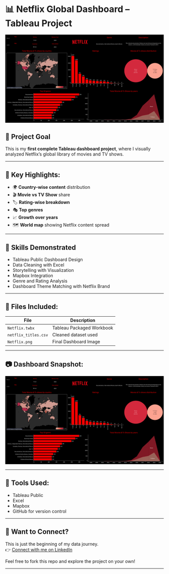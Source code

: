 # 📊 Netflix Global Dashboard – Tableau Project

![Netflix Dashboard](Netflix.png)

## 🎯 Project Goal
This is my **first complete Tableau dashboard project**, where I visually analyzed Netflix’s global library of movies and TV shows.

---

## 📌 Key Highlights:
- 🌍 **Country-wise content** distribution
- 🎬 **Movie vs TV Show** share
- 🏷️ **Rating-wise breakdown**
- 🎭 **Top genres**
- 📈 **Growth over years**
- 🗺️ **World map** showing Netflix content spread

---

## 🧠 Skills Demonstrated
- Tableau Public Dashboard Design
- Data Cleaning with Excel
- Storytelling with Visualization
- Mapbox Integration
- Genre and Rating Analysis
- Dashboard Theme Matching with Netflix Brand

---

## 📁 Files Included:
| File | Description |
|------|-------------|
| `Netflix.twbx` | Tableau Packaged Workbook |
| `netflix_titles.csv` | Cleaned dataset used |
| `Netflix.png` | Final Dashboard Image |

---

## 📷 Dashboard Snapshot:

![Netflix Dashboard](Netflix.png)

---

## 🚀 Tools Used:
- Tableau Public
- Excel
- Mapbox
- GitHub for version control

---

## 💬 Want to Connect?
This is just the beginning of my data journey.  
👉 [Connect with me on LinkedIn](https://www.linkedin.com/in/sahil-raj-36198a250/)

Feel free to fork this repo and explore the project on your own!

---


